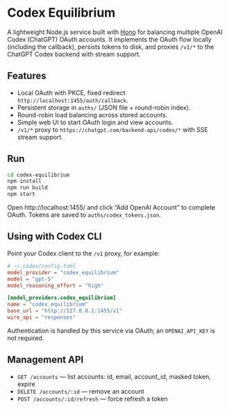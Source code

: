 # Codex Equilibrium

A lightweight Node.js service built with [Hono](https://hono.dev/) for balancing multiple OpenAI Codex (ChatGPT) OAuth accounts. It implements the OAuth flow locally (including the callback), persists tokens to disk, and proxies `/v1/*` to the ChatGPT Codex backend with stream support.

## Features

- Local OAuth with PKCE, fixed redirect `http://localhost:1455/auth/callback`.
- Persistent storage in `auths/` (JSON file + round-robin index).
- Round-robin load balancing across stored accounts.
- Simple web UI to start OAuth login and view accounts.
- `/v1/*` proxy to `https://chatgpt.com/backend-api/codex/*` with SSE stream support.

## Run

```bash
cd codex-equilibrium
npm install
npm run build
npm start
```

Open http://localhost:1455/ and click “Add OpenAI Account” to complete OAuth. Tokens are saved to `auths/codex_tokens.json`.

## Using with Codex CLI

Point your Codex client to the `/v1` proxy, for example:

```toml
# ~/.codex/config.toml
model_provider = "codex_equilibrium"
model = "gpt-5"
model_reasoning_effort = "high"

[model_providers.codex_equilibrium]
name = "codex_equilibrium"
base_url = "http://127.0.0.1:1455/v1"
wire_api = "responses"
```

Authentication is handled by this service via OAuth; an `OPENAI_API_KEY` is not required.

## Management API

- `GET /accounts` — list accounts: id, email, account_id, masked token, expire
- `DELETE /accounts/:id` — remove an account
- `POST /accounts/:id/refresh` — force refresh a token
